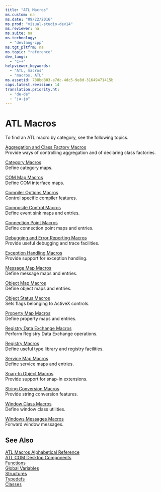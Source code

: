 ```yaml
---
title: "ATL Macros"
ms.custom: na
ms.date: "09/22/2016"
ms.prod: "visual-studio-dev14"
ms.reviewer: na
ms.suite: na
ms.technology: 
  - "devlang-cpp"
ms.tgt_pltfrm: na
ms.topic: "reference"
dev_langs: 
  - "C++"
helpviewer_keywords: 
  - "ATL, macros"
  - "macros, ATL"
ms.assetid: 788bd803-e7dc-4dc5-9e8d-31649471415b
caps.latest.revision: 14
translation.priority.ht: 
  - "de-de"
  - "ja-jp"
---
```

# ATL Macros
To find an ATL macro by category, see the following topics.  
  
 [Aggregation and Class Factory Macros](../VS_csharp/aggregation-and-class-factory-macros.md)  
 Provide ways of controlling aggregation and of declaring class factories.  
  
 [Category Macros](../VS_csharp/category-macros.md)  
 Define category maps.  
  
 [COM Map Macros](../VS_csharp/com-map-macros.md)  
 Define COM interface maps.  
  
 [Compiler Options Macros](../VS_csharp/compiler-options-macros.md)  
 Control specific compiler features.  
  
 [Composite Control Macros](../VS_csharp/composite-control-macros.md)  
 Define event sink maps and entries.  
  
 [Connection Point Macros](../VS_csharp/connection-point-macros.md)  
 Define connection point maps and entries.  
  
 [Debugging and Error Reporting Macros](../VS_csharp/debugging-and-error-reporting-macros.md)  
 Provide useful debugging and trace facilities.  
  
 [Exception Handling Macros](../VS_csharp/exception-handling-macros.md)  
 Provide support for exception handling.  
  
 [Message Map Macros](../VS_csharp/message-map-macros--atl-.md)  
 Define message maps and entries.  
  
 [Object Map Macros](../VS_csharp/object-map-macros.md)  
 Define object maps and entries.  
  
 [Object Status Macros](../VS_csharp/object-status-macros.md)  
 Sets flags belonging to ActiveX controls.  
  
 [Property Map Macros](../VS_csharp/property-map-macros.md)  
 Define property maps and entries.  
  
 [Registry Data Exchange Macros](../VS_csharp/registry-data-exchange-macros.md)  
 Perform Registry Data Exchange operations.  
  
 [Registry Macros](../VS_csharp/registry-macros.md)  
 Define useful type library and registry facilities.  
  
 [Service Map Macros](../VS_csharp/service-map-macros.md)  
 Define service maps and entries.  
  
 [Snap-In Object Macros](../VS_csharp/snap-in-object-macros.md)  
 Provide support for snap-in extensions.  
  
 [String Conversion Macros](../VS_csharp/atl-and-mfc-string-conversion-macros.md)  
 Provide string conversion features.  
  
 [Window Class Macros](../VS_csharp/window-class-macros.md)  
 Define window class utilities.  
  
 [Windows Messages Macros](../VS_csharp/windows-messages-macros.md)  
 Forward window messages.  
  
## See Also  
 [ATL Macros Alphabetical Reference](../VS_csharp/atl-macros-alphabetical-reference.md)   
 [ATL COM Desktop Components](../VS_csharp/atl-com-desktop-components.md)   
 [Functions](../VS_csharp/atl-functions.md)   
 [Global Variables](../VS_csharp/atl-global-variables.md)   
 [Structures](../VS_csharp/atl-structures.md)   
 [Typedefs](../VS_csharp/atl-typedefs.md)   
 [Classes](../VS_csharp/atl-classes.md)